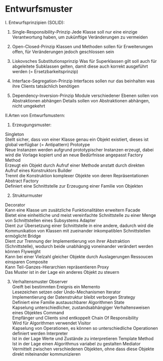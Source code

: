 # Entwurfsmuster

I. Entwurfsprinzipien (SOLID):

1. Single-Responsibility-Prinzip
Jede Klasse soll nur eine einzige Verantwortung haben, um zukünftige Veränderungen zu vermeiden

2. Open-Closed-Prinzip
Klassen und Methoden sollen für Erweiterungen offen, für Veränderungen jedoch geschlossen sein

3. Liskovsches Substitutionsprinzip
Was für Superklassen gilt soll auch für abgeleitete Subklassen gelten, damit diese auch korrekt ausgeführt werden (= Ersetzbarkeitsprinzip)

4. Interface-Segregation-Prinzip
Interfaces sollen nur das beinhalten was ihre Clients tatsächlich benötigen

5. Dependency-Inversion-Prinzip
Module verschiedener Ebenen sollen von Abstraktionen abhängen
Details sollen von Abstraktionen abhängen, nicht umgekehrt

II.Arten von Entwurfsmustern:

1. Erzeugungsmuster:

Singleton 	
Stellt sicher, dass von einer Klasse genau ein Objekt existiert, dieses ist global verfügbar (= Antipattern)
Prototype 	
Neue Instanzen werden aufgrund prototypischer Instanzen erzeugt, dabei wird die Vorlage kopiert und an neue Bedürfnisse angepasst
Factory Method 	
Erzeugt ein Objekt durch Aufruf einer Methode anstatt durch direkten Aufruf eines Konstruktors
Builder 	
Trennt die Konstruktion komplexer Objekte von deren Repräsentationen
Abstract Factory 	
Definiert eine Schnittstelle zur Erzeugung einer Familie von Objekten

2. Strukturmuster

Decorator 	
Kann eine Klasse um zusätzliche Funktionalitäten erweitern
Facade 	
Bietet eine einheitliche und meist vereinfachte Schnittstelle zu einer Menge von Schnittstellen eines Subsystems
Adapter 	
Dient zur Übersetzung einer Schnittstelle in eine andere, dadurch wird die Kommunikation von Klassen mit zueinander inkompatiblen Schnittstellen ermöglicht
Bridge 	
Dient zur Trennung der Implementierung von ihrer Abstraktion (Schnittstelle), wodurch beide unabhängig voneinander verändert werden können
Flyweight 	
Kann bei einer Vielzahl gleicher Objekte durch Auslagerungen Ressoucen einsparen
Composite 	
Kann Teil-Ganzes-Hierarchien repräsentieren
Proxy 	
Das Muster ist in der Lage ein anderes Objekt zu steuern

3. Verhaltensmuster
Observer 	
Greift bei bestimmten Ereignis ein
Memento 	
Lesezeichen setzen oder Undo-Mechanismen
Iterator 	
Implementierung der Datenstruktur bleibt verborgen
Strategy 	
Definiert eine Familie austauschbarer Algorithmen
State 	
Kapselung unterschiedlicher, zustandsabhängiger Verhaltensweisen eines Objektes
Command 	
Empfänger und Clients sind entkoppelt
Chain Of Responsibility 	
Wird für Algorithmen verwendet
Visitor 	
Kapselung von Operationen, es können so unterschiedliche Operationen definiert werden
Interpreter 	
Ist in der Lage Werte und Zustände zu interpretieren
Template Method 	
Ist in der Lage einen Algorithmus variabel zu gestalten
Mediator 	
Vermittelt zwischen verschiedenen Objekten, ohne dass diese Objekte direkt miteinander kommunizieren
